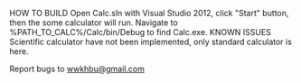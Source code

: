 HOW TO BUILD
	Open Calc.sln with Visual Studio 2012, click "Start" button, then the some calculator will run. 
	Navigate to %PATH_TO_CALC%/Calc/bin/Debug to find Calc.exe. 
KNOWN ISSUES
	Scientific calculator have not been implemented, only standard calculator is here. 
	
Report bugs to wwkhbu@gmail.com